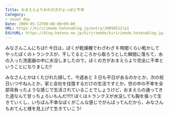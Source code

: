 ```yaml
---
Title: おまえらよりおれの方がよっぽど不幸
Category:
- usual day
Date: 2009-05-12T00:00:00+09:00
URL: https://kiririmode.hatenablog.jp/entry/20090512/p1
EditURL: https://blog.hatena.ne.jp/kiririmode/kiririmode.hatenablog.jp/atom/entry/8454420450078213100
---
```



みなさんこんにちは!! 今日は，ぼくが乾燥機でわざわざ 6 時間くらい乾かしてやったぼくのトランクスが，干してるところから取ろうとした瞬間に落ちて，水の入った洗面器の中に水没しましたので，ぼくの方がおまえらより完全に不幸ということになりました!!

みなさんとかはくたびれた顔して，今週あと 3 日も平日があるのかとか，次の祝日いつやねんとか，家と会社を往復するだけの生活ですとか，世の中の不幸を全部背負ったような感じで生活されていることでしょうけど，おまえらの通ってきた道なんて甘っちょろいもんだ!!!!!
ぼくはトランクスが水没しても胸を張って生きていくし，いちばん不幸なぼくがこんな感じでがんばってんだから，みなさんもおてんと様を見上げて生きていこう!
